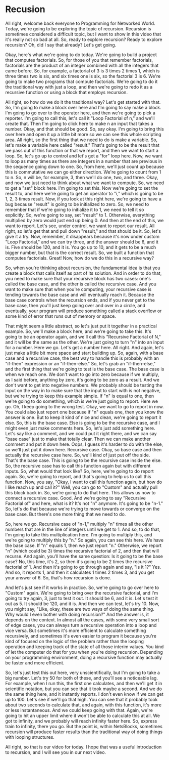 # Recusion

All right, welcome back everyone to Programming for Networked World. Today, we're going to be exploring the topic of recursion. Recursion is sometimes considered a difficult topic, but I want to show in this video that it's really not so bad at all. So, ready to explore recursion? Ready to explore recursion? Oh, did I say that already? Let's get going.

Okay, here's what we're going to do today. We're going to build a project that computes factorials. So, for those of you that remember factorials, factorials are the product of an integer combined with all the integers that came before. So, for example, a factorial of 3 is 3 times 2 times 1, which is three times two is six, and six times one is six, so the factorial 3 is 6. We're going to make two programs that compute factorials. We're going to do it the traditional way with just a loop, and then we're going to redo it as a recursive function or using a block that employs recursion.

All right, so how do we do it the traditional way? Let's get started with that. So, I'm going to make a block over here and I'm going to say make a block. I'm going to go over to the operator here, and then we're going to pick a reporter. I'm going to call this, let's call it "Loop Factorial of n," and we'll create that. Then I'm going to click here to make n an input that takes a number. Okay, and that should be good. So, say okay. I'm going to bring this over here and open it up a little bit more so we can see this whole scripting area. All right, so the first thing that we need to do is make a variable. So, let's make a variable here called "result." That's going to be the result that we pass out of this function or that we report, and then we want to start a loop. So, let's go up to control and let's get a "for" loop here. Now, we want to loop as many times as there are integers in a number that are previous in the sequence going down to one. So, from here, we'll just count up because this is commutative we can go either direction. We're going to count from 1 to n. So, n will be, for example, 3, then we'll do one, two, and three. Okay, and now we just need to think about what we want to compute. So, we need to get a "set" block here. I'm going to set this. Now we're going to set the result to, and here we're going to get an operator to "i," which is going to be 1, 2, 3 times result. Now, if you look at this right here, we're going to have a bug because "result" is going to be initialized to zero. So, we need to remember that if we're going to initialize it to 1, we need to tell it so explicitly. So, we're going to say, set "result" to 1. Otherwise, everything multiplied by zero would just end up being 0. And then at the end of this, we want to report. Let's see, under control, we want to report our result. All right, so let's get that and pull down "result," and that should be it. So, let's give it a try. Now, remember, it disappears because it's now under custom "Loop Factorial," and we can try three, and the answer should be 6, and it is. Five should be 120, and it is. You go up to 10, and it gets to be a much bigger number, but that is the correct result. So, we built a function that computes factorials. Great! Now, how do we do this in a recursive way?

So, when you're thinking about recursion, the fundamental idea is that you create a block that calls itself as part of its solution. And in order to do that, you need to make sure that your recursive block has two cases: one's called the base case, and the other is called the recursive case. And you want to make sure that when you're computing, your recursive case is tending towards the base case and will eventually reach it. Because the base case controls when the recursion ends, and if you never get to the base case, then you'll just keep going over and over in a circle, and eventually, your program will produce something called a stack overflow or some kind of error that runs out of memory or space.

That might seem a little abstract, so let's just put it together in a practical example. So, we'll make a block here, and we're going to take this. It's going to be an operator again, and we'll call this "Recursive Factorial of N," and it will be the same as the other. We're just going to turn "n" into an input for a number. Here we go. Let's get a number here. All right. And again, let's just make a little bit more space and start building up. So, again, with a base case and a recursive case, the best way to handle this is probably with an "if-then" expression or an "if-then-else." So, let's grab an "if-then-else," and the first thing that we're going to test is the base case. The base case is when we reach one. We don't want to go into zero because if we multiply, as I said before, anything by zero, it's going to be zero as a result. And we don't want to get into negative numbers. We probably should be testing the input on the way in to make sure that the input to start with is not negative, but we're trying to keep this example simple. If "n" is equal to one, then we're going to do something, which is we're just going to report. Here we go. Oh, I keep going to the wrong test. Okay, we want to go to report in now. You could also just report one because if "n" equals one, then you know the answer is one. But to keep it kind of nice and clean, we're going to report it else. So, this is the base case. Else is going to be the recursive case, and I might even just make comments here. So, let's just add something here. Let's say like a comment, and we could put it right there, and we can say "base case" just to make that totally clear. Then we can make another comment and put it down here. Oops, I guess it's harder to do with the else, so we'll just put it down here. Recursive case. Okay, so base case and then actually the recursive case here. So, we'll kind of just put off the side. That's the base case. This is going to be the recursive case inside the else. So, the recursive case has to call this function again but with different inputs. So, what would that look like? So, here, we're going to do report again. So, we're going to report, and that's going to help us to call this function. Now, you say, "Okay, I want to call this function again, but how do I like reach up and call it?" Well, you can go to "Custom" and actually pull this block back in. So, we're going to do that here. This allows us now to connect a recursive case. Good. And we're going to say "Recursive Factorial of" and here, what is it? It's not "n" anymore. It's going to be "n-1." So, let's do that because we're trying to move towards or converge on the base case. But there's one more thing that we need to do.

So, here we go. Recursive case of "n-1," multiply "n" times all the other numbers that are in the line of integers until we get to 1. And so, to do that, I'm going to take this multiplication here. I'm going to multiply this, and we're going to multiply this by "n." So again, you can see this here. We have the base case. If "n" equals 1, then we just report "n." Otherwise, we report "n" (which could be 3) times the recursive factorial of 2, and then that will recurse. And again, you'll have the same question: Is it going to be the base case? No, this time, it's 2, so then it's going to be 2 times the recursive factorial of 1. And then it's going to go through again and say, "Is it 1?" Yes. And so, it reports 1, and then it calculates 1 times 2 times 3, and you get your answer of 6. So, that's how recursion is done.

And let's just see if it works in practice. So, we're going to go over here to "Custom" again. We're going to bring over the recursive factorial, and I'm going to try again, 3, just to test it out. It should be 6, and it is. Let's test it out as 5. It should be 120, and it is. And then we can test, let's try 10. Now, you might say, "Like, okay, these are two ways of doing the same thing. Why would I even bother with doing recursion?" And the answer is, it depends on the context. In almost all the cases, with some very small sort of edge cases, you can always turn a recursive operation into a loop and vice versa. But sometimes it's more efficient to calculate something recursively, and sometimes it's even easier to program it because you're kind of focused on the logic of the problem rather than the looping operation and keeping track of the state of all those interim values. You kind of let the computer do that for you when you're doing recursion. Depending on your programming environment, doing a recursive function may actually be faster and more efficient.

So, let's just test this out here, very unscientifically, but I'm going to take a big number. Let's try 50 for both of these, and you'll see a noticeable lag. For example, when I run this, the first one calculates, and then we'll get it in scientific notation, but you can see that it took maybe a second. And we do the same thing here, and it instantly reports. I don't even know if we can get up to 100. Let's see if we'll go that high. You can see that it probably took about two seconds to calculate that, and again, with this function, it's more or less instantaneous. And we could keep going with that. Again, we're going to hit an upper limit where it won't be able to calculate this at all. We got to infinity, and we probably will reach infinity faster here. So, express train to infinity, there you go. But the point is, within NetsBlocks, sometimes recursion will produce faster results than the traditional way of doing things with looping structures.

All right, so that is our video for today. I hope that was a useful introduction to recursion, and I will see you in our next video.
